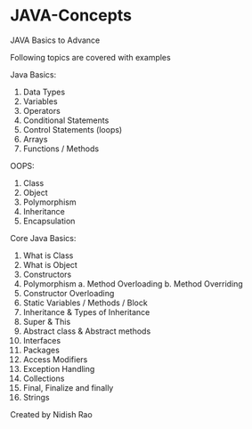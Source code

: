 # JAVA-Concepts
JAVA Basics to Advance 

Following topics are covered with examples

Java Basics:
1. Data Types
2. Variables
3. Operators
4. Conditional Statements
5. Control Statements (loops)
6. Arrays
7. Functions / Methods

OOPS:
1. Class
2. Object
3. Polymorphism
4. Inheritance
5. Encapsulation

Core Java Basics:
1. What is Class
2. What is Object
3. Constructors
4. Polymorphism
a. Method Overloading
b. Method Overriding
5. Constructor Overloading
6. Static Variables / Methods / Block
7. Inheritance &amp; Types of Inheritance
8. Super &amp; This
9. Abstract class &amp; Abstract methods
10. Interfaces
11. Packages
12. Access Modifiers
13. Exception Handling
14. Collections
15. Final, Finalize and finally
16. Strings

Created by Nidish Rao
